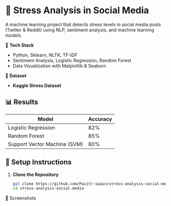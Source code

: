 # 🚀 Stress Analysis in Social Media

 A machine learning project that detects stress levels in social media posts (Twitter &amp; Reddit) using NLP, sentiment analysis, and machine learning models.  
 
📌 **Tech Stack** 
- Python, Sklearn, NLTK, TF-IDF
- Sentiment Analysis, Logistic Regression, Random Forest  
- Data Visualization with Matplotlib & Seaborn 

📌 **Dataset**  
- **Kaggle Stress Dataset** 

## 📊 Results  
| Model | Accuracy |
|-------|---------|
| Logistic Regression | 82% |
| Random Forest | 85% |
| Support Vector Machine (SVM) | 80% |

## 🚀 Setup Instructions  
1. **Clone the Repository**
   ```bash
   git clone https://github.com/Pavitr-swain/stress-analysis-social-media.git
   cd stress-analysis-social-media
📸 Screenshots
